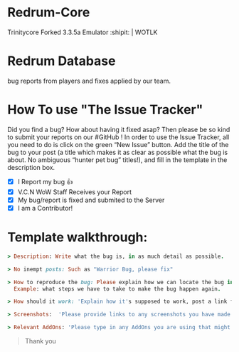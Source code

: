 # Redrum-Core
Trinitycore Forked 3.3.5a Emulator  :shipit: | WOTLK

# Redrum Database
bug reports from players and fixes applied by our team.

# How To use "The Issue Tracker"
Did you find a bug? How about having it fixed asap? Then please be so kind to submit your reports on our #GitHub ! 
In order to use the Issue Tracker, all you need to do is click on the green “New Issue” button. Add the title of the bug to your post (a title which makes it as clear as possible what the bug is about. No ambiguous “hunter pet bug” titles!), and fill in the template in the description box.

- [x] I Report my bug  :+1:
- [x] V.C.N WoW Staff Receives your Report
- [x] My bug/report is fixed and submited to the Server
- [x] I am a Contributor!

# Template walkthrough:

```ruby
> Description: Write what the bug is, in as much detail as possible.
```
```ruby
> No inempt posts: Such as "Warrior Bug, please fix"
```
```ruby
> How to reproduce the bug: Please explain how we can locate the bug in question ourselves
  Example: what steps we have to take to make the bug happen again.
```
```ruby
> How should it work: 'Explain how it's supposed to work, post a link from youtube?'
```
```ruby
> Screenshots:  'Please provide links to any screenshots you have made which shows the bug in action.'
```
```ruby
> Relevant AddOns: 'Please type in any AddOns you are using that might interfere with the game in more problematic ways. If you want to be   safe, list all of them'
```
> Thank you
